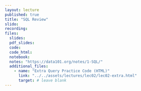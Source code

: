 ```yaml
---
layout: lecture
published: true
title: "SQL Review"
slido: 
recording: 
files:
  slides: 
  pdf_slides:
  code:
  code_html: 
  notebook: 
  notes: "https://data101.org/notes/1-SQL/"
  additional_files:
    - name: "Extra Query Practice Code (HTML)"
      link: "../../assets/lectures/lec02/lec02-extra.html"
      target: # leave blank
---
```

